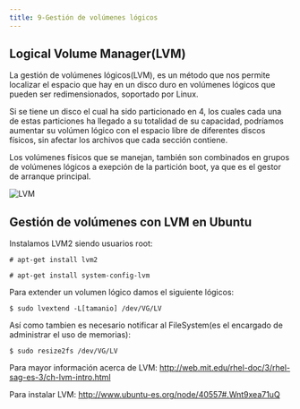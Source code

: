 ```yaml
---
title: 9-Gestión de volúmenes lógicos
---
```

## Logical Volume Manager(LVM)

La gestión de volúmenes lógicos(LVM), es un método que nos permite localizar el espacio que hay en un disco duro en volúmenes lógicos que pueden ser redimensionados, soportado por Linux. 

Si se tiene un disco el cual ha sido particionado en 4, los cuales cada una de estas particiones ha llegado a su totalidad de su capacidad, podríamos aumentar su volúmen lógico  con el espacio libre de diferentes discos físicos, sin afectar los archivos que cada sección contiene. 

Los volúmenes físicos que se manejan, también son combinados en grupos de volúmenes lógicos a exepción de la partición boot, ya que es el gestor de arranque principal. 

![LVM](http://web.mit.edu/rhel-doc/3/rhel-sag-es-3/figs/lvmintro/lvg.png)


## Gestión de volúmenes con LVM en Ubuntu
Instalamos LVM2 siendo usuarios root: 
```
# apt-get install lvm2

# apt-get install system-config-lvm
```

Para extender un volumen lógico damos el siguiente lógicos: 
```
$ sudo lvextend -L[tamanio] /dev/VG/LV
```

Así como tambien es necesario notificar al FileSystem(es el encargado de administrar el uso de memorias):
``` 
$ sudo resize2fs /dev/VG/LV
```

Para mayor información acerca de LVM: http://web.mit.edu/rhel-doc/3/rhel-sag-es-3/ch-lvm-intro.html

Para instalar LVM:  http://www.ubuntu-es.org/node/40557#.Wnt9xea71uQ



